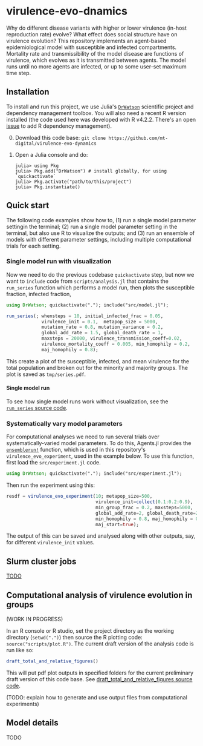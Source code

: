 # virulence-evo-dnamics

Why do different disease variants with higher or lower virulence (in-host
reproduction rate) evolve? What effect does social structure have on virulence
evolution? This repository implements an agent-based epidemiological 
model with susceptible and infected compartments. Mortality rate and
transmissibility of the model disease are functions of virulence, which evolves
as it is transmitted between agents. The model runs until no more agents are
infected, or up to some user-set maximum time step.


## Installation 

To install and run this project, we use Julia's
[`DrWatson`](https://juliadynamics.github.io/DrWatson.jl/stable/) scientific
project and dependency management toolbox. You will also need a recent R version
installed (the code used here was developed with R v4.2.2. 
There's an open [issue](https://github.com/mt-digital/virulence-evo-dynamics/issues/1) to add R dependency management).

0. Download this code base: `git clone https://github.com/mt-digital/virulence-evo-dynamics`

1. Open a Julia console and do:
   ```
   julia> using Pkg
   julia> Pkg.add("DrWatson") # install globally, for using `quickactivate`
   julia> Pkg.activate("path/to/this/project")
   julia> Pkg.instantiate()
   ```

## Quick start

The following code examples show how to, (1) run a single model parameter
settingin the terminal; (2) run a single model parameter setting in the
terminal, but also use R to visualize the outputs; and (3) run an ensemble
of models with different parameter settings, including multiple computational
trials for each setting.


### Single model run with visualization

Now we need to do the previous codebase `quickactivate` step, but now we want to
`include` code from `scripts/analysis.jl` that contains the `run_series`
function which performs a model run, then plots the susceptible fraction,
infected fraction, 

```julia
using DrWatson; quickactivate("."); include("src/model.jl");
```

```julia
run_series(; whensteps = 10, initial_infected_frac = 0.05, 
             virulence_init = 0.1,  metapop_size = 5000, 
             mutation_rate = 0.8, mutation_variance = 0.2, 
             global_add_rate = 1.5, global_death_rate = 1, 
             maxsteps = 20000, virulence_transmission_coeff=0.02, 
             virulence_mortality_coeff = 0.005, min_homophily = 0.2, 
             maj_homophily = 0.8);
```

This create a plot of the susceptible, infected, and mean virulence for the
total population and broken out for the minority and majority groups. The plot
is saved as `tmp/series.pdf`.


#### Single model run

To see how single model runs work without visualization, see the [`run_series`
source code](scripts/analysis.jl#L9).


### Systematically vary model parameters

For computational analyses we need to run several trials over
systematically-varied model parameters. To do this, Agents.jl provides the
[`ensemblerun!`](https://juliadynamics.github.io/Agents.jl/stable/api/#Agents.ensemblerun!) function, which is used in this repository's
`virulence_evo_experiment`, used in the example below. To use this function,
first load the `src/experiment.jl` code.

```julia
using DrWatson; quickactivate("."); include("src/experiment.jl");
```

Then run the experiment using this: 

```julia
resdf = virulence_evo_experiment(10; metapop_size=500, 
                                 virulence_init=collect(0.1:0.2:0.9), 
                                 min_group_frac = 0.2, maxsteps=5000, 
                                 global_add_rate=2, global_death_rate=2, 
                                 min_homophily = 0.8, maj_homophily = 0.2, 
                                 maj_start=true);
```

The output of this can be saved and analysed along with other outputs, say, for
different `virulence_init` values.


## Slurm cluster jobs

[TODO](https://github.com/mt-digital/virulence-evo-dynamics/issues/2)

## Computational analysis of virulence evolution in groups

(WORK IN PROGRESS)

In an R console or R studio, set the project directory as the working directory
(`setwd(".")`) then source the R plotting code: `source("scripts/plot.R")`. The
current draft version of the analysis code is run like so:

```R
draft_total_and_relative_figures()
```

This will put pdf plot outputs in specified folders for the current preliminary 
draft version of this code base. See
[draft_total_and_relative_figures source code](scripts/plot.R#L32).

(TODO: explain how to generate and use output files from computational
experiments)


## Model details

TODO
